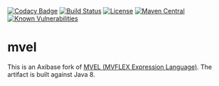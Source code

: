 [![Codacy Badge](https://api.codacy.com/project/badge/Grade/8a826c8b7e07441690aed3404560c27a)](https://app.codacy.com/app/axibase_2/mvel?utm_source=github.com&utm_medium=referral&utm_content=axibase/mvel&utm_campaign=Badge_Grade_Dashboard)
[![Build Status](https://api.travis-ci.org/axibase/mvel.svg?branch=master)](https://travis-ci.org/axibase/mvel)
[![License](https://img.shields.io/badge/License-Apache%202-blue.svg)](http://www.apache.org/licenses/LICENSE-2.0)
[![Maven Central](https://maven-badges.herokuapp.com/maven-central/com.axibase/mvel/badge.svg)](https://maven-badges.herokuapp.com/maven-central/com.axibase/mvel2)
[![Known Vulnerabilities](https://snyk.io/test/github/axibase/mvel/badge.svg?targetFile=pom.xml)](https://snyk.io/test/github/axibase/mvel?targetFile=pom.xml)


# mvel

This is an Axibase fork of [MVEL (MVFLEX Expression Language)](https://github.com/mvel/mvel).
The artifact is built against Java 8.
